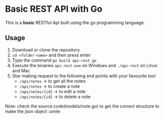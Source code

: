 # Basic REST API with Go

This is a **basic** RESTful Api built using the go programming language.

## Usage
1. Download or clone the repository
2. `cd <folder-name>` and then press enter
3. Type the command `go build api-rest.go`
4. Execute the binaries `api-rest.exe` on Windows and `./api-rest` on Linux and Mac
5. Star making request to the following end points with your favourite tool
    * `/api/notes` -> to get all the notes
    * `/api/notes` -> to create a note
    * `/api/notes/{id}` -> to edit a note
    * `/api/notes/{id}` -> to delete a note
 
 Note: check the source code(models/note.go) to get the correct structure to make the json object :smile